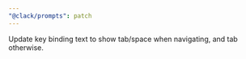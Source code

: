 ```yaml
---
"@clack/prompts": patch
---
```


Update key binding text to show tab/space when navigating, and tab otherwise.
